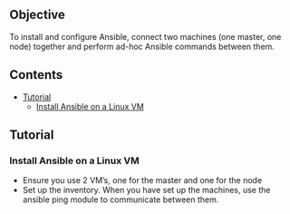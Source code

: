 ## Objective
To install and configure Ansible, connect two machines (one master, one node) together and perform ad-hoc Ansible commands between them.

<!--TOC_START-->
## Contents
- [Tutorial](#tutorial)
	- [Install Ansible on a Linux VM](#install-ansible-on-a-linux-vm)

<!--TOC_END-->
## Tutorial

### Install Ansible on a Linux VM
- Ensure you use 2 VM’s, one for the master and one for the node
- Set up the inventory. When you have set up the machines, use the ansible ping module to communicate between them.
